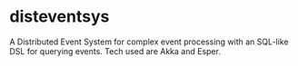 # disteventsys
A Distributed Event System for complex event processing with an SQL-like DSL for querying events. Tech used are Akka and Esper.
